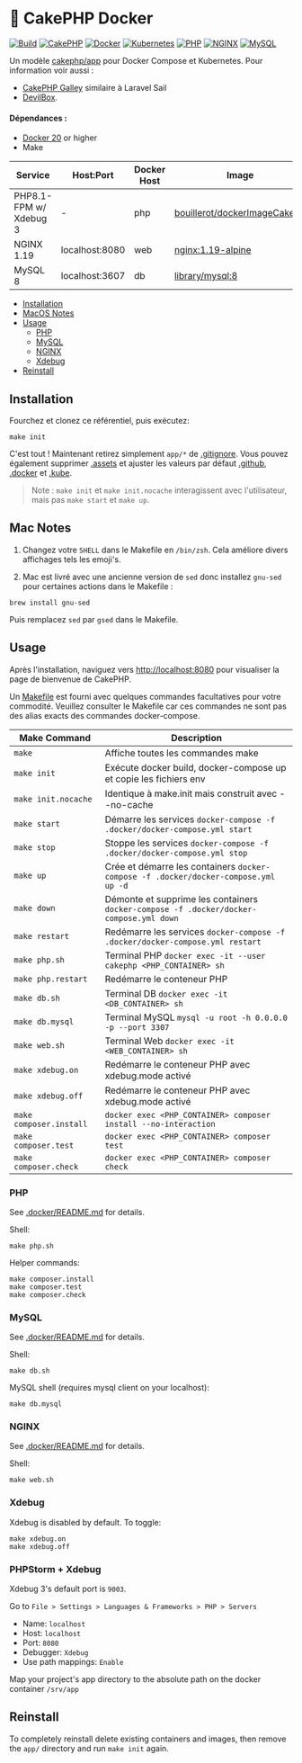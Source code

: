 # &#127856; CakePHP Docker

[![Build](https://github.com/bouillerot/dockerImageCake44/workflows/Build/badge.svg?branch=master)](https://github.com/bouillerot/dockerImageCake44/actions)
[![CakePHP](https://img.shields.io/badge/cakephp-4-red?logo=cakephp)](https://book.cakephp.org/4/en/index.html)
[![Docker](https://img.shields.io/badge/docker-ffffff.svg?logo=docker)](.docker)
[![Kubernetes](https://img.shields.io/badge/kubernetes-D3D3D3.svg?logo=kubernetes)](.kube)
[![PHP](https://img.shields.io/badge/php-8.1-8892BF.svg?logo=php)](https://hub.docker.com/_/php)
[![NGINX](https://img.shields.io/badge/nginx-1.19-009639.svg?logo=nginx)](https://hub.docker.com/_/nginx)
[![MySQL](https://img.shields.io/badge/mysql-8-00758F.svg?logo=mysql)](https://hub.docker.com/_/mysql)

Un modèle [cakephp/app](https://github.com/cakephp/app)
pour Docker Compose et Kubernetes.
Pour information voir aussi :
- [CakePHP Galley](https://gitlab.com/amayer5125/galley) similaire à Laravel Sail
- [DevilBox](https://devilbox.readthedocs.io/en/latest/examples/setup-cakephp.html).

#### Dépendances :

- [Docker 20](https://docs.docker.com/engine/release-notes/) or higher
- Make

| Service                | Host:Port      | Docker Host | Image                                                                                        |
|------------------------|----------------|-------------|----------------------------------------------------------------------------------------------|
| PHP8.1-FPM w/ Xdebug 3 | -              | php         | [bouillerot/dockerImageCake44](https://github.com/bouillerot/dockerImageCake44) |
| NGINX 1.19             | localhost:8080 | web         | [nginx:1.19-alpine](https://hub.docker.com/_/nginx)                                          |
| MySQL 8                | localhost:3607 | db          | [library/mysql:8](https://hub.docker.com/_/mysql)                                            |


- [Installation](#installation)
- [MacOS Notes](#mac-notes)
- [Usage](#usage)
  - [PHP](#php)
  - [MySQL](#mysql)
  - [NGINX](#nginx)
  - [Xdebug](#xdebug)
- [Reinstall](#reinstall)

## Installation

Fourchez et clonez ce référentiel, puis exécutez:

```console
make init
```

C'est tout ! Maintenant retirez simplement `app/*` de [.gitignore](.gitignore). Vous pouvez également supprimer
[.assets](.assets) et ajuster les valeurs par défaut [.github](.github), [.docker](.docker) et [.kube](.kube).

> Note : `make init` et `make init.nocache` interagissent avec l'utilisateur, mais pas `make start` et `make up`.

## Mac Notes

1. Changez votre  `SHELL` dans le Makefile en `/bin/zsh`. Cela améliore divers affichages tels les emoji's.

3. Mac est livré avec une ancienne version de `sed` donc installez `gnu-sed` pour certaines actions dans le Makefile :

```console
brew install gnu-sed
```

Puis remplacez `sed` par `gsed` dans le Makefile.

## Usage

Après l'installation, naviguez vers [http://localhost:8080](http://localhost:8080) pour visualiser la page de bienvenue de CakePHP.

Un [Makefile](Makefile) est fourni avec quelques commandes facultatives pour votre commodité.
Veuillez consulter le Makefile car ces commandes ne sont pas des alias exacts des commandes docker-compose.

| Make Command            | Description                                                                             |
|-------------------------|-----------------------------------------------------------------------------------------|
| `make`                  | Affiche toutes les commandes make                                                       |
| `make init`             | Exécute docker build, docker-compose up et copie les fichiers env                       |
| `make init.nocache`     | Identique à make.init mais construit avec --no-cache                                    |
| `make start`            | Démarre les services `docker-compose -f .docker/docker-compose.yml start`               |
| `make stop`             | Stoppe les services `docker-compose -f .docker/docker-compose.yml stop`                 |
| `make up`               | Crée et démarre les containers `docker-compose -f .docker/docker-compose.yml up -d`     |
| `make down`             | Démonte et supprime les containers `docker-compose -f .docker/docker-compose.yml down`  |
| `make restart`          | Redémarre les services `docker-compose -f .docker/docker-compose.yml restart`           |
| `make php.sh`           | Terminal PHP `docker exec -it --user cakephp <PHP_CONTAINER> sh`                        |
| `make php.restart`      | Redémarre le conteneur PHP                                                              |
| `make db.sh`            | Terminal DB `docker exec -it <DB_CONTAINER> sh`                                         |
| `make db.mysql`         | Terminal MySQL `mysql -u root -h 0.0.0.0 -p --port 3307`                                |
| `make web.sh`           | Terminal Web `docker exec -it <WEB_CONTAINER> sh`                                       |
| `make xdebug.on`        | Redémarre le conteneur PHP avec xdebug.mode activé                                      |
| `make xdebug.off`       | Redémarre le conteneur PHP avec xdebug.mode activé                                      |
| `make composer.install` | `docker exec <PHP_CONTAINER> composer install --no-interaction`                         |
| `make composer.test`    | `docker exec <PHP_CONTAINER> composer test`                                             |
| `make composer.check`   | `docker exec <PHP_CONTAINER> composer check`                                            |

### PHP

See [.docker/README.md](.docker/README.md) for details.

Shell:

```console
make php.sh
```

Helper commands:

```console
make composer.install
make composer.test
make composer.check
```

### MySQL

See [.docker/README.md](.docker/README.md) for details.

Shell:

```console
make db.sh
```

MySQL shell (requires mysql client on your localhost):

```console
make db.mysql
```

### NGINX

See [.docker/README.md](.docker/README.md) for details.

Shell:

```console
make web.sh
```

### Xdebug

Xdebug is disabled by default. To toggle:

```console
make xdebug.on
make xdebug.off
```

### PHPStorm + Xdebug

Xdebug 3's default port is `9003`.

Go to `File > Settings > Languages & Frameworks > PHP > Servers`

- Name: `localhost`
- Host: `localhost`
- Port: `8080`
- Debugger: `Xdebug`
- Use path mappings: `Enable`

Map your project's app directory to the absolute path on the docker container `/srv/app`

## Reinstall

To completely reinstall delete existing containers and images, then remove the `app/` directory and run `make init`
again.
